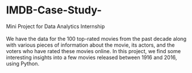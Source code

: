 # IMDB-Case-Study-
Mini Project for Data Analytics Internship </br></br>
We have the data for the 100 top-rated movies from the past decade along with various pieces of information about the movie, its actors, and the voters who have rated these movies online.
In this project, we find some interesting insights into a few movies released between 1916 and 2016, using Python.

